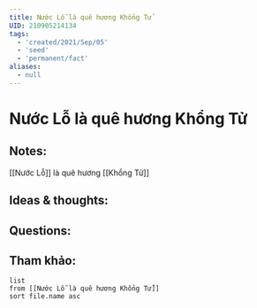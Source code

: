 ```yaml
---
title: Nước Lỗ là quê hương Khổng Tử
UID: 210905214134
tags:
  - 'created/2021/Sep/05'
  - 'seed'
  - 'permanent/fact'
aliases:
  - null
---
```

# Nước Lỗ là quê hương Khổng Tử

## Notes:
[[Nước Lỗ]] là quê hương [[Khổng Tử]]

## Ideas & thoughts:

## Questions:


## Tham khảo:
```dataview
list
from [[Nước Lỗ là quê hương Khổng Tử]]
sort file.name asc
```